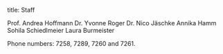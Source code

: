 title: Staff

Prof. Andrea Hoffmann
Dr. Yvonne Roger
Dr. Nico Jäschke
Annika Hamm
Sohila Schiedlmeier
Laura Burmeister



Phone numbers: 7258, 7289, 7260 and 7261.
